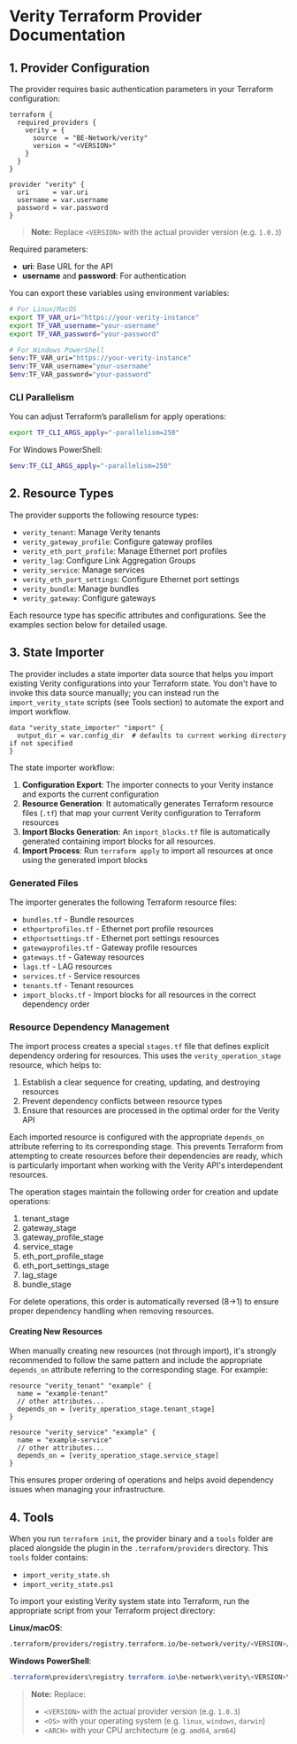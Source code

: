 # Verity Terraform Provider Documentation

## 1. Provider Configuration

The provider requires basic authentication parameters in your Terraform configuration:

```hcl
terraform {
  required_providers {
    verity = {
      source  = "BE-Network/verity"
      version = "<VERSION>"
    }
  }
}

provider "verity" {
  uri      = var.uri
  username = var.username
  password = var.password
}
```
> **Note:** Replace `<VERSION>` with the actual provider version (e.g. `1.0.3`)

Required parameters:
- **uri**: Base URL for the API
- **username** and **password**: For authentication

You can export these variables using environment variables:

```bash
# For Linux/MacOS
export TF_VAR_uri="https://your-verity-instance"
export TF_VAR_username="your-username"
export TF_VAR_password="your-password"

# For Windows PowerShell
$env:TF_VAR_uri="https://your-verity-instance"
$env:TF_VAR_username="your-username"
$env:TF_VAR_password="your-password"
```

### CLI Parallelism

You can adjust Terraform’s parallelism for apply operations:

```bash
export TF_CLI_ARGS_apply="-parallelism=250"
```

For Windows PowerShell:

```powershell
$env:TF_CLI_ARGS_apply="-parallelism=250"
```

## 2. Resource Types

The provider supports the following resource types:

- `verity_tenant`: Manage Verity tenants
- `verity_gateway_profile`: Configure gateway profiles
- `verity_eth_port_profile`: Manage Ethernet port profiles
- `verity_lag`: Configure Link Aggregation Groups
- `verity_service`: Manage services
- `verity_eth_port_settings`: Configure Ethernet port settings
- `verity_bundle`: Manage bundles
- `verity_gateway`: Configure gateways

Each resource type has specific attributes and configurations. See the examples section below for detailed usage.

## 3. State Importer

The provider includes a state importer data source that helps you import existing Verity configurations into your Terraform state.
You don't have to invoke this data source manually; you can instead run the `import_verity_state` scripts (see Tools section) to automate the export and import workflow.

```hcl
data "verity_state_importer" "import" {
  output_dir = var.config_dir  # defaults to current working directory if not specified
}
```

The state importer workflow:

1. **Configuration Export**: The importer connects to your Verity instance and exports the current configuration
2. **Resource Generation**: It automatically generates Terraform resource files (`.tf`) that map your current Verity configuration to Terraform resources
3. **Import Blocks Generation**: An `import_blocks.tf` file is automatically generated containing import blocks for all resources.
4. **Import Process**: Run `terraform apply` to import all resources at once using the generated import blocks

### Generated Files
The importer generates the following Terraform resource files:
- `bundles.tf` - Bundle resources
- `ethportprofiles.tf` - Ethernet port profile resources
- `ethportsettings.tf` - Ethernet port settings resources
- `gatewayprofiles.tf` - Gateway profile resources
- `gateways.tf` - Gateway resources
- `lags.tf` - LAG resources
- `services.tf` - Service resources
- `tenants.tf` - Tenant resources
- `import_blocks.tf` - Import blocks for all resources in the correct dependency order


### Resource Dependency Management

The import process creates a special `stages.tf` file that defines explicit dependency ordering for resources. This uses the `verity_operation_stage` resource, which helps to:

1. Establish a clear sequence for creating, updating, and destroying resources
2. Prevent dependency conflicts between resource types
3. Ensure that resources are processed in the optimal order for the Verity API

Each imported resource is configured with the appropriate `depends_on` attribute referring to its corresponding stage. This prevents Terraform from attempting to create resources before their dependencies are ready, which is particularly important when working with the Verity API's interdependent resources.

The operation stages maintain the following order for creation and update operations:

1. tenant_stage
2. gateway_stage
3. gateway_profile_stage
4. service_stage
5. eth_port_profile_stage
6. eth_port_settings_stage
7. lag_stage
8. bundle_stage

For delete operations, this order is automatically reversed (8→1) to ensure proper dependency handling when removing resources.

#### Creating New Resources

When manually creating new resources (not through import), it's strongly recommended to follow the same pattern and include the appropriate `depends_on` attribute referring to the corresponding stage. For example:

```hcl
resource "verity_tenant" "example" {
  name = "example-tenant"
  // other attributes...
  depends_on = [verity_operation_stage.tenant_stage]
}

resource "verity_service" "example" {
  name = "example-service"
  // other attributes...
  depends_on = [verity_operation_stage.service_stage]
}
```

This ensures proper ordering of operations and helps avoid dependency issues when managing your infrastructure.

## 4. Tools

When you run `terraform init`, the provider binary and a `tools` folder are placed alongside the plugin in the `.terraform/providers` directory. This `tools` folder contains:

- `import_verity_state.sh`
- `import_verity_state.ps1`

To import your existing Verity system state into Terraform, run the appropriate script from your Terraform project directory:

**Linux/macOS**:
```bash
.terraform/providers/registry.terraform.io/be-network/verity/<VERSION>/<OS>_<ARCH>/tools/import_verity_state.sh
```

**Windows PowerShell**:
```powershell
.terraform\providers\registry.terraform.io\be-network\verity\<VERSION>\<OS>_<ARCH>\tools\import_verity_state.ps1
```
> **Note:** Replace:
> - `<VERSION>` with the actual provider version (e.g. `1.0.3`)
> - `<OS>` with your operating system (e.g. `linux`, `windows`, `darwin`)
> - `<ARCH>` with your CPU architecture (e.g. `amd64`, `arm64`)
